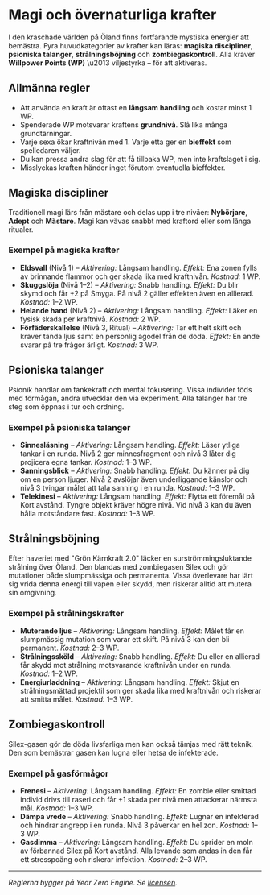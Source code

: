 # Magi och övernaturliga krafter

I den kraschade världen på Öland finns fortfarande mystiska energier att bemästra. 
Fyra huvudkategorier av krafter kan läras: **magiska discipliner**, **psioniska talanger**, 
**strålningsböjning** och **zombiegaskontroll**. Alla kräver **Willpower Points (WP)**
\u2013 viljestyrka – för att aktiveras.

## Allmänna regler
- Att använda en kraft är oftast en **långsam handling** och kostar minst 1 WP.
- Spenderade WP motsvarar kraftens **grundnivå**. Slå lika många grundtärningar.
- Varje sexa ökar kraftnivån med 1. Varje etta ger en **bieffekt** som spelledaren väljer.
- Du kan pressa andra slag för att få tillbaka WP, men inte kraftslaget i sig.
- Misslyckas kraften händer inget förutom eventuella bieffekter.

## Magiska discipliner
Traditionell magi lärs från mästare och delas upp i tre nivåer: **Nybörjare**, 
**Adept** och **Mästare**. Magi kan vävas snabbt med kraftord eller som långa ritualer.

### Exempel på magiska krafter
- **Eldsvall** (Nivå 1) – *Aktivering:* Långsam handling. *Effekt:* Ena zonen fylls av 
brinnande flammor och ger skada lika med kraftnivån. *Kostnad:* 1 WP.
- **Skuggslöja** (Nivå 1–2) – *Aktivering:* Snabb handling. *Effekt:* Du blir skymd och 
får +2 på Smyga. På nivå 2 gäller effekten även en allierad. *Kostnad:* 1–2 WP.
- **Helande hand** (Nivå 2) – *Aktivering:* Långsam handling. *Effekt:* Läker en 
fysisk skada per kraftnivå. *Kostnad:* 2 WP.
- **Förfäderskallelse** (Nivå 3, Ritual) – *Aktivering:* Tar ett helt skift och kräver 
tända ljus samt en personlig ägodel från de döda. *Effekt:* En ande svarar på tre 
frågor ärligt. *Kostnad:* 3 WP.

## Psioniska talanger
Psionik handlar om tankekraft och mental fokusering. Vissa individer föds med 
förmågan, andra utvecklar den via experiment. Alla talanger har tre steg som
öppnas i tur och ordning.

### Exempel på psioniska talanger
- **Sinnesläsning** – *Aktivering:* Långsam handling. *Effekt:* Läser ytliga tankar 
i en runda. Nivå 2 ger minnesfragment och nivå 3 låter dig projicera egna tankar. 
*Kostnad:* 1–3 WP.
- **Sanningsblick** – *Aktivering:* Snabb handling. *Effekt:* Du känner på dig om 
en person ljuger. Nivå 2 avslöjar även underliggande känslor och nivå 3 tvingar 
målet att tala sanning i en runda. *Kostnad:* 1–3 WP.
- **Telekinesi** – *Aktivering:* Långsam handling. *Effekt:* Flytta ett föremål på 
Kort avstånd. Tyngre objekt kräver högre nivå. Vid nivå 3 kan du även hålla 
motståndare fast. *Kostnad:* 1–3 WP.

## Strålningsböjning
Efter haveriet med "Grön Kärnkraft 2.0" läcker en surströmmingsluktande strålning över Öland. Den blandas med zombiegasen Silex och gör mutationer både slumpmässiga och permanenta. Vissa överlevare har lärt sig vrida denna energi till vapen eller skydd, men riskerar alltid att mutera sin omgivning.

### Exempel på strålningskrafter
- **Muterande ljus** – *Aktivering:* Långsam handling. *Effekt:* Målet får en slumpmässig 
mutation som varar ett skift. På nivå 3 kan den bli permanent. *Kostnad:* 2–3 WP.
- **Strålningssköld** – *Aktivering:* Snabb handling. *Effekt:* Du eller en allierad 
får skydd mot strålning motsvarande kraftnivån under en runda. *Kostnad:* 1–2 WP.
- **Energiurladdning** – *Aktivering:* Långsam handling. *Effekt:* Skjut en strålningsmättad projektil som ger skada lika med kraftnivån och riskerar att smitta målet.
*Kostnad:* 1–3 WP.

## Zombiegaskontroll
Silex-gasen gör de döda livsfarliga men kan också tämjas med rätt teknik. Den 
som bemästrar gasen kan lugna eller hetsa de infekterade.

### Exempel på gasförmågor
- **Frenesi** – *Aktivering:* Långsam handling. *Effekt:* En zombie eller smittad 
individ drivs till raseri och får +1 skada per nivå men attackerar närmsta mål. 
*Kostnad:* 1–3 WP.
- **Dämpa vrede** – *Aktivering:* Snabb handling. *Effekt:* Lugnar en infekterad 
och hindrar angrepp i en runda. Nivå 3 påverkar en hel zon. *Kostnad:* 1–3 WP.
- **Gasdimma** – *Aktivering:* Långsam handling. *Effekt:* Du sprider en moln av 
förbannad Silex på Kort avstånd. Alla levande som andas in den får ett stresspoäng 
och riskerar infektion. *Kostnad:* 2–3 WP.

---
*Reglerna bygger på Year Zero Engine. Se [licensen](../LICENSE.md).* 
